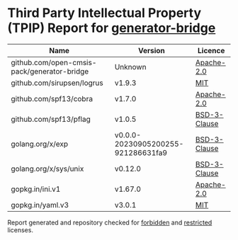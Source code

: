# Third Party Intellectual Property (TPIP) Report for [generator-bridge](https://github.com/Open-CMSIS-Pack/generator-bridge)

| __Name__ | __Version__ | __Licence__ |
|----------|-------------|-------------|
| github.com/open-cmsis-pack/generator-bridge | Unknown  | [Apache-2.0](https://github.com/open-cmsis-pack/generator-bridge/blob/HEAD/LICENSE) |
| github.com/sirupsen/logrus | v1.9.3  | [MIT](https://github.com/sirupsen/logrus/blob/v1.9.3/LICENSE) |
| github.com/spf13/cobra | v1.7.0  | [Apache-2.0](https://github.com/spf13/cobra/blob/v1.7.0/LICENSE.txt) |
| github.com/spf13/pflag | v1.0.5  | [BSD-3-Clause](https://github.com/spf13/pflag/blob/v1.0.5/LICENSE) |
| golang.org/x/exp | v0.0.0-20230905200255-921286631fa9  | [BSD-3-Clause](https://cs.opensource.google/go/x/exp/+/92128663:LICENSE) |
| golang.org/x/sys/unix | v0.12.0  | [BSD-3-Clause](https://cs.opensource.google/go/x/sys/+/v0.12.0:LICENSE) |
| gopkg.in/ini.v1 | v1.67.0  | [Apache-2.0](https://github.com/go-ini/ini/blob/v1.67.0/LICENSE) |
| gopkg.in/yaml.v3 | v3.0.1  | [MIT](https://github.com/go-yaml/yaml/blob/v3.0.1/LICENSE) |

Report generated and repository checked for [forbidden](https://github.com/google/licenseclassifier/blob/842c0d70d7027215932deb13801890992c9ba364/license_type.go#L323) and [restricted](https://github.com/google/licenseclassifier/blob/842c0d70d7027215932deb13801890992c9ba364/license_type.go#L176) licenses.